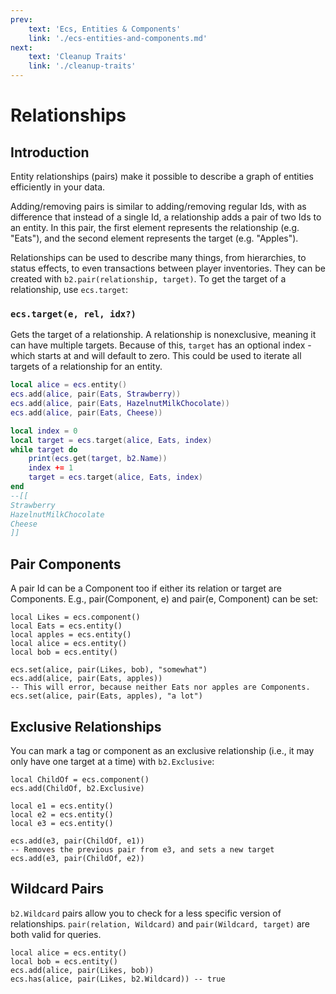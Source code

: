 ```yaml
---
prev:
    text: 'Ecs, Entities & Components'
    link: './ecs-entities-and-components.md'
next:
    text: 'Cleanup Traits'
    link: './cleanup-traits'
---
```

# Relationships

## Introduction

Entity relationships (pairs) make it possible to describe a graph of entities efficiently in your data.

Adding/removing pairs is similar to adding/removing regular Ids, with as difference that instead of a single Id, a
relationship adds a pair of two Ids to an entity. In this pair, the first element represents the relationship
(e.g. "Eats"), and the second element represents the target (e.g. "Apples").

Relationships can be used to describe many things, from hierarchies, to status effects, to even transactions between
player inventories. They can be created with `b2.pair(relationship, target)`. To get the target of a relationship, use
`ecs.target`:

### `ecs.target(e, rel, idx?)`

Gets the target of a relationship. A relationship is nonexclusive, meaning it can have multiple targets. Because of
this, `target` has an optional index - which starts at and will default to zero. This could be used to iterate all
targets of a relationship for an entity.

```lua
local alice = ecs.entity()
ecs.add(alice, pair(Eats, Strawberry))
ecs.add(alice, pair(Eats, HazelnutMilkChocolate))
ecs.add(alice, pair(Eats, Cheese))

local index = 0
local target = ecs.target(alice, Eats, index)
while target do
    print(ecs.get(target, b2.Name))
    index += 1
    target = ecs.target(alice, Eats, index)
end
--[[
Strawberry
HazelnutMilkChocolate
Cheese
]]
```

## Pair Components

A pair Id can be a Component too if either its relation or target are Components. E.g., pair(Component, e) and
pair(e, Component) can be set:

```luau
local Likes = ecs.component()
local Eats = ecs.entity()
local apples = ecs.entity()
local alice = ecs.entity()
local bob = ecs.entity()

ecs.set(alice, pair(Likes, bob), "somewhat")
ecs.add(alice, pair(Eats, apples))
-- This will error, because neither Eats nor apples are Components.
ecs.set(alice, pair(Eats, apples), "a lot")
```

## Exclusive Relationships

You can mark a tag or component as an exclusive relationship (i.e., it may only have one target at a time) with
`b2.Exclusive`:

```luau
local ChildOf = ecs.component()
ecs.add(ChildOf, b2.Exclusive)

local e1 = ecs.entity()
local e2 = ecs.entity()
local e3 = ecs.entity()

ecs.add(e3, pair(ChildOf, e1))
-- Removes the previous pair from e3, and sets a new target
ecs.add(e3, pair(ChildOf, e2))
```

## Wildcard Pairs

`b2.Wildcard` pairs allow you to check for a less specific version of relationships. `pair(relation, Wildcard)` and
`pair(Wildcard, target)` are both valid for queries.

```luau
local alice = ecs.entity()
local bob = ecs.entity()
ecs.add(alice, pair(Likes, bob))
ecs.has(alice, pair(Likes, b2.Wildcard)) -- true
```
